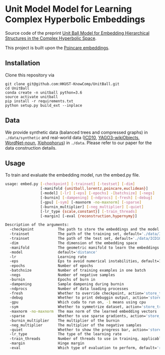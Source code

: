 # Unit Model Model for Learning Complex Hyperbolic Embeddings

Source code of the preprint [Unit Ball Model for Embedding Hierarchical Structures in the Complex Hyperbolic Space](https://arxiv.org/abs/2105.03966).

This project is built upon the [Poincare embeddings](https://github.com/facebookresearch/poincare-embeddings).

## Installation
Clone this repository via

```
git clone git@github.com:HKUST-KnowComp/UnitBall.git
cd UnitBall
conda create -n unitball python=3.6
source activate unitball
pip install -r requirements.txt
python setup.py build_ext --inplace
```

## Data
We provide synthetic data (balanced trees and compressed graphs) in `./data/synthetic` and real-world data ([ICD10](https://www.who.int/standards/classifications/classification-of-diseases), [YAGO3-wikiObjects](https://yago-knowledge.org/), [WordNet-noun](https://wordnet.princeton.edu/), [Xiphophorus](https://toytree.readthedocs.io/en/latest/7-multitrees.html)) in `./data`. Please refer to our paper for the data construction details.

## Usage
To train and evaluate the embedding model, run the embed.py file.
```bash
usage: embed.py [-checkpoint] [-trainset] [-testset] [-dim]
                [-manifold {unitball,lorentz,poincare,euclidean}]
                [-model] [-lr] [-eps] [-epochs] -[batchsize] [-negs]
                [-burnin] [-dampening] [-ndprocs] [-fresh] [-debug]
                [-gpu] [-sym] [-maxnorm -no-maxnorm] [-sparse]
                [-burnin_multiplier] [-neg_multiplier] [-quiet]
                [-lr_type {scale,constant}] [-train_threads]
                [-margin] [-eval {reconstruction,hypernymy}]

Description of the arguments:
  -checkpoint           The path to store the embeddings and the model checkpoint
  -trainset             The path of the training set, default='./data/ICD10/train_taxonomy.csv'
  -trainset             The path of the test set, default='./data/ICD10/test_taxonomy.csv'
  -dim                  The dimension of the embedding space
  -manifold             The geometric manifold to learn the embeddings                        
  -model                default='distance'
  -lr                   Learning rate
  -eps                  Eps to avoid numerical instabilities, default=1e-5
  -epochs               Number of epochs
  -batchsize            Number of training examples in one batch
  -negs                 Number of negative samples
  -burnin               Epochs of burn in
  -dampening            Sample dampening during burnin
  -ndprocs              Number of data loading processes
  -fresh                Whether to override checkpoint, action='store_true'
  -debug                Whether to print debuggin output, action='store_true'
  -gpu                  Which cuda to run on, -1 means using cpu
  -sym                  Whether to symmetrize dataset, action='store_true'
  -maxnorm -no-maxnorm  The max norm of the learned embedding vectors
  -sparse               Whether to use sparse gradients, action='store_true'
  -burnin_multiplier    The multiplier of the burnin
  -neg_multiplier       The multiplier of the negative samples
  -quiet                Whether to show the progress bar, action='store_true'
  -lr_type              The type of the learning rate
  -train_threads        Number of threads to use in training, applicable when gpu=-1
  -margin               Hinge margin
  -eval                 Which type of evaluation to perform, default='reconstruction'
```
